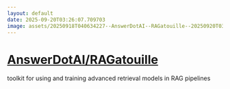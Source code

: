 ```yaml
---
layout: default
date: 2025-09-20T03:26:07.709703
image: assets/20250918T040634227--AnswerDotAI--RAGatouille--20250920T032516740--cropped.png
---
```


# [AnswerDotAI/RAGatouille](https://github.com/AnswerDotAI/RAGatouille)

toolkit for using and training advanced retrieval models in RAG pipelines
